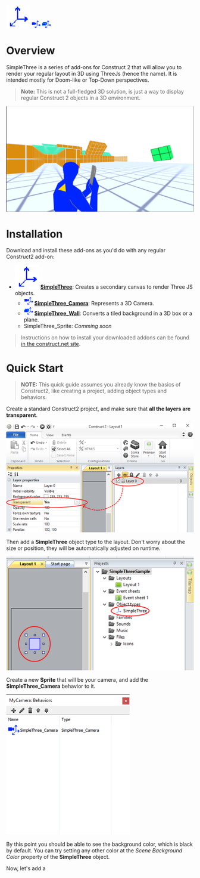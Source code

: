 ![SimpleThree](https://raw.githubusercontent.com/JeyDotC/construct2-simplethree/master/PluginIcon.png)
![SimpleThree_camera](https://raw.githubusercontent.com/JeyDotC/construct2-simplethree_camera/master/PluginIcon.png)
![SimpleThree_wall](https://raw.githubusercontent.com/JeyDotC/construct2-simplethree_wall/master/PluginIcon.png)

# Overview

SimpleThree is a series of add-ons for Construct 2 that will allow you to render your regular layout in 3D using ThreeJs (hence the name). It is intended mostly for Doom-like or Top-Down perspectives.

> **Note:** This is not a full-fledged 3D solution, is just a way to display regular Construct 2 objects in a 3D environment.

 ![Screen shot](https://raw.githubusercontent.com/JeyDotC/construct2-simplethree/master/docs/img/Screenshot.png)

# Installation

Download and install these add-ons as you'd do with any regular Construct2 add-on:

* ![SimpleThree](https://raw.githubusercontent.com/JeyDotC/construct2-simplethree/master/PluginIcon.png) **[SimpleThree](https://www.construct.net/en/construct-2/addons/410/simplethree)**: Creates a secondary canvas to render Three JS objects.
    * ![SimpleThree_camera](https://raw.githubusercontent.com/JeyDotC/construct2-simplethree_camera/master/PluginIcon.png) **[SimpleThree_Camera](https://www.construct.net/en/construct-2/addons/411/simplethreecamera)**: Represents a 3D Camera.
    * ![SimpleThree_wall](https://raw.githubusercontent.com/JeyDotC/construct2-simplethree_wall/master/PluginIcon.png) **[SimpleThree_Wall](https://www.construct.net/en/construct-2/addons/412/simplethreewall)**: Converts a tiled background in a 3D box or a plane. 
    * SimpleThree_Sprite: _Comming soon_
    
> Instructions on how to install your downloaded addons can be found [in the construct.net site](https://www.construct.net/en/construct-2/manuals/construct-2/installing/third-party-addons#internalH1Link0).

# Quick Start

> **NOTE:** This quick guide assumes you already know the basics of Construct2, like creating a project, adding object types and behaviors.

Create a standard Construct2 project, and make sure that **all the layers are transparent**.

![Set transparent layers](https://raw.githubusercontent.com/JeyDotC/construct2-simplethree/master/docs/img/1-Make-layer-transparent.png)

Then add a **SimpleThree** object type to the layout. Don't worry about the size or position, they will be automatically adjusted on runtime.

![Add SimpleThree instance](https://raw.githubusercontent.com/JeyDotC/construct2-simplethree/master/docs/img/2-Add-SimpleThree-Object.png)

Create a new **Sprite** that will be your camera, and add the **SimpleThree_Camera** behavior to it. 

![Add SimpleThree instance](https://raw.githubusercontent.com/JeyDotC/construct2-simplethree/master/docs/img/3-Add-SimpleThree_Camera-Behavior.png)

By this point you should be able to see the background color, which is black by default. You can try setting any other color at the _Scene Background Color_ property of the **SimpleThree** object.

Now, let's add a 



